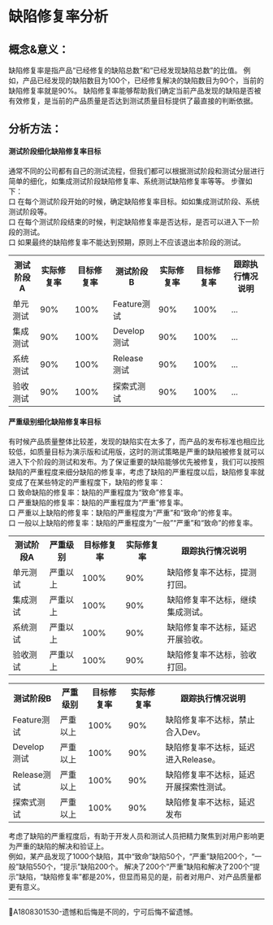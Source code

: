 # 缺陷修复率分析

## 概念&意义：
缺陷修复率是指产品“已经修复的缺陷总数”和“已经发现缺陷总数”的比值。
例如，产品已经发现的缺陷数目为100个，已经修复解决的缺陷数目为90个，当前的缺陷修复率就是90%。
缺陷修复率能够帮助我们确定当前产品发现的缺陷是否被有效修复，是当前的产品质量是否达到测试质量目标提供了最直接的判断依据。

## 分析方法：
#### 测试阶段细化缺陷修复率目标
通常不同的公司都有自己的测试流程，但我们都可以根据测试阶段和测试分层进行简单的细化，如集成测试阶段缺陷修复率、系统测试缺陷修复率等等。
步骤如下：   
口  在每个测试阶段开始的时候，确定缺陷修复率目标。如如集成测试阶段、系统测试阶段等。   
口  在每个测试阶段结束的时候，判定缺陷修复率是否达标，是否可以进入下一阶段的测试。   
口  如果最终的缺陷修复率不能达到预期，原则上不应该退出本阶段的测试。
<table>
	<tr>
		<th>测试阶段A</th>
		<th>实际修复率</th>
		<th>目标修复率</th>
		<th>测试阶段B</th>
		<th>实际修复率</th>
		<th>目标修复率</th>
		<th>跟踪执行情况说明</th>
	</tr>
	<tr>
		<td >单元测试</td>
		<td>90%</td>
		<td>100%</td>
		<td >Feature测试</td>
		<td>90%</td>
		<td>100%</td>
		<td>...</td>
	</tr>
	<tr>
		<td >集成测试</td>
		<td>90%</td>
		<td>100%</td>
		<td >Develop测试</td>
		<td>90%</td>
		<td>100%</td>
		<td>...</td>
	</tr>
	<tr>
		<td >系统测试</td>
		<td>90%</td>
		<td>100%</td>
		<td >Release测试</td>
		<td>90%</td>
		<td>100%</td>
		<td>...</td>
	</tr>
	<tr>
		<td >验收测试</td>
		<td>90%</td>
		<td>100%</td>
		<td >探索式测试</td>
		<td>90%</td>
		<td>100%</td>
		<td>...</td>
	</tr>
</table>

#### 严重级别细化缺陷修复率目标
有时候产品质量整体比较差，发现的缺陷实在太多了，而产品的发布标准也相应比较低，如质量目标为演示版和试用版，这时的测试策略是严重的缺陷被修复就可以进入下个阶段的测试和发布。为了保证重要的缺陷能够优先被修复，我们可以按照缺陷的严重程度来细分缺陷的修复率，考虑了缺陷的严重程度以后，缺陷修复率就变成了在某些特定的严重程度下，缺陷的修复率：    
口  致命缺陷的修复率：缺陷的严重程度为“致命”修复率。   
口  严重缺陷的修复率：缺陷的严重程度为“严重”修复率。   
口  严重以上缺陷的修复率：缺陷的严重程度为“严重”和“致命”的修复率。  
口  一般以上缺陷的修复率：缺陷的严重程度为“一般”“严重”和“致命”的修复率。 
<table>
	<tr>
		<th>测试阶段A</th>
		<th>严重级别</th>
		<th>目标修复率</th>
		<th>实际修复率</th>
		<th>跟踪执行情况说明</th>
	</tr>
	<tr>
		<td>单元测试</td>
		<td>严重以上</td>
		<td>100%</td>
		<td>90%</td>
		<td>缺陷修复率不达标，提测打回。</td>
	</tr>
	<tr>
		<td>集成测试</td>
		<td>严重以上</td>
		<td>100%</td>
		<td>90%</td>
		<td>缺陷修复率不达标，继续集成测试。</td>
	</tr>
	<tr>
		<td>系统测试</td>
		<td>严重以上</td>
		<td>100%</td>
		<td>90%</td>
		<td>缺陷修复率不达标，延迟开展验收。</td>
	</tr>
	<tr>
		<td>验收测试</td>
		<td>严重以上</td>
		<td>100%</td>
		<td>90%</td>
		<td>缺陷修复率不达标，验收打回。</td>
	</tr>
</table>
 <table>
	<tr>
		<th>测试阶段B</th>
		<th>严重级别</th>
		<th>目标修复率</th>
		<th>实际修复率</th>
		<th>跟踪执行情况说明</th>
	</tr>
	<tr>
		<td >Feature测试</td>
		<td>严重以上</td>
		<td>100%</td>
		<td>90%</td>
		<td>缺陷修复率不达标，禁止合入Dev。</td>
	</tr>
	<tr>
		<td >Develop测试</td>
		<td>严重以上</td>
		<td>100%</td>
		<td>90%</td>
		<td>缺陷修复率不达标，延迟进入Release。</td>
	</tr>
	<tr>
		<td >Release测试</td>
		<td>严重以上</td>
		<td>100%</td>
		<td>90%</td>
		<td>缺陷修复率不达标，延迟开展探索性测试。</td>
	</tr>
	<tr>
		<td >探索式测试</td>
		<td>严重以上</td>
		<td>100%</td>
		<td>90%</td>
		<td>缺陷修复率不达标，延迟发布</td>
	</tr>
</table>

考虑了缺陷的严重程度后，有助于开发人员和测试人员把精力聚焦到对用户影响更为严重的缺陷的解决和验证上。   
例如，某产品发现了1000个缺陷，其中“致命”缺陷50个，“严重”缺陷200个，“一般”缺陷550个，“提示”缺陷200个。
解决了200个“严重”缺陷和解决了200个“提示”缺陷，“缺陷修复率”都是20%，但显而易见的是，前者对用户、对产品质量都更有意义。

* * *
:bell:A1808301530-遗憾和后悔是不同的，宁可后悔不留遗憾。
